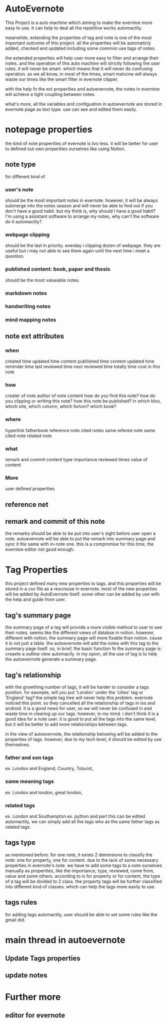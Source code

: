# AutoEvernote
This Project is a auto machine which aiming to make the everntoe more easy to use. it can help to deal all the repetitive works automactily.

meanwhile, extending the properties of tag and note is one of the most important outcome of this project. all the properties will be automaticly added, checked and updated including some common use tags of notes.

the extended properties will help user more easy to filter and arrange their notes. and the operation of this auto machine will strictly following the user rules. it will never be smart. which means that it will never do confusing operation. as we all know, in most of the times, smart mahcine will always waste our times like the smart filter in evernote clipper.

with the help fo the ext properities and autoevernote, the notes in everntoe will achieve a tight coupling between notes.

what's more, all the variables and configuation in autoevernote are stored in evernote page as text type. use can see and edited them easily. 



# notepage properties
the kind of note properities of evernote is too less. it will be better for user to defined out own properities ourselves like using Notion.
## note type
for different kind of 
### user's note
should be the most important notes in evernote. however, it will be always submerge into the notes season and will never be able to find out if you don't have a good habit. but my think is, why should I have a good habit? I'm using a assistant software to arrange my notes, why can't the software do it automactily?
### webpage clipping
should be the last in priority. everday i clipping dozen of webpage. they are useful but i may not able to see them again until the next time i meet a question.
### published content: book, paper and thesis
should be the most valueable notes. 
### markdown notes
### handwriting notes
### mind mapping notes

## note ext attributes
### when
created time
updated time
content pubilished time
content updated time
reminder time
last reviewed time
next reviewed time
totally time cost in this note
### how
creater of note
author of note content
how do you find this note?
how do you clipping or writing this note?
how this note be published? in which blos, which site, which column, which forlum? which book?
### where
hyperlink
fatherbook
reference note
cited notes
same refered note
same cited note
related note
### what
remark and commit
content type
importance
reviewed times
value of content

### More
user defined properities

## reference net

## remark and commit of this note
the remarks should be able to be put into user's sight before user open a note.
autoevernote will be able to put the remark into summary page and sync it the same with in-note one. this is a compromise for this time, the everntoe editor not good enough.

# Tag Properties
this project defined many new properties to tags. and this properties will be stored in a csv file as a rescrouse in evernote. most of the new properties will be added by AutoEvernote itself. some other can be added 
by use with the help and guide from user.

## tag's summary page
the summary page of a tag will provide a more visible method to user to see their notes. seems like the different views of databse in notion.
however, different with notion, the summary page will more fixable than notion. cause it is not just a table.
the autoevernote will add the notes with this tag to the summary page itself. so, in brief, the basic function fo the summary page is: creaete a outline view automacily. 
in my opion, all the use of tag is to help the autoevernote generate a summary page.
## tag's relationship
with the growthing number of tags, it will be harder to consider a tags position. for eaxmple, will you put 'London' under the 'cities' tag or 'England' tag?
the simple tag tree will never help this problem. evernote noticed this point. so they cancelled all the relationship of tags in ios and android. it is a good news for user, so we will never be confused in and waste time in clearing up our tags.
however, in my mind. i don't think it is a good idea for a note user. it is good to put all the tags into the same level, but it will be better to add more relationships between tags.

in the view of autoevernote, the relationship belowing will be added to the properties of tags. however, due to my tech level, it should be edited by use themselves.
### father and son tags
ex. London and England, Country, Toturist,
### same meaning tags
ex. London and london, great london,
### related tags
ex. London and Southampton
ex. python and perl
this can be edited automactily, we can simply add all the tags who as the same father tags as ralated tags.
## tags type
as mentioned before. for one note, it exists 2 deminsions to classify the note: one for property, one for content.
due to the lack of some necessary properties in evernote's note. we have to add some tags to a note ourselves manually as properities, like the importance, type, reviewed, come from, value and some others.
according to is for property or for content, the type of a tag will be divided to 2 class.
the property tags will be further classified into different kind of classes. which can help the tags more easily to use.
## tags rules
for adding tags automactily, user should be able to set some rules like the gmail did.

# main thread in autoevernote
## Update Tags properties
## update notes

# Further more
## editor for evernote
